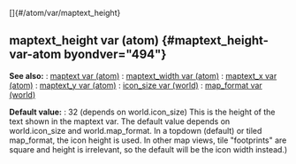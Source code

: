 []{#/atom/var/maptext_height}
  ## maptext_height var (atom) {#maptext_height-var-atom byondver="494"}
  **See also:**
  :   [maptext var (atom)](ref/atom/var/maptext)
  :   [maptext_width var (atom)](ref/atom/var/maptext_width)
  :   [maptext_x var (atom)](ref/atom/var/maptext_x)
  :   [maptext_y var (atom)](ref/atom/var/maptext_y)
  :   [icon_size var (world)](ref/world/var/icon_size)
  :   [map_format var (world)](ref/world/var/map_format)
  <!-- -->
  **Default value:**
  :   32 (depends on world.icon_size)
  This is the height of the text shown in the maptext var. The default
  value depends on world.icon_size and world.map_format. In a topdown
  (default) or tiled map_format, the icon height is used. In other map
  views, tile \"footprints\" are square and height is irrelevant, so the
  default will be the icon width instead.)